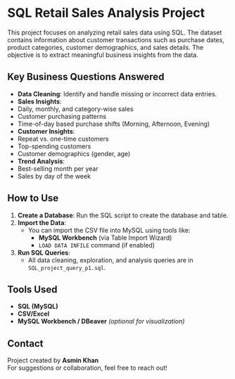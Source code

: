 # SQL Retail Sales Analysis Project

This project focuses on analyzing retail sales data using SQL. The dataset contains information about customer transactions such as purchase dates, product categories, customer demographics, and sales details. The objective is to extract meaningful business insights from the data.


## Key Business Questions Answered

- **Data Cleaning**: Identify and handle missing or incorrect data entries.
-  **Sales Insights**:
  - Daily, monthly, and category-wise sales
  - Customer purchasing patterns
  - Time-of-day based purchase shifts (Morning, Afternoon, Evening)
-  **Customer Insights**:
  - Repeat vs. one-time customers
  - Top-spending customers
  - Customer demographics (gender, age)
-  **Trend Analysis**:
  - Best-selling month per year
  - Sales by day of the week


## How to Use

1. **Create a Database**: Run the SQL script to create the database and table.
2. **Import the Data**:
   - You can import the CSV file into MySQL using tools like:
     - **MySQL Workbench** (via Table Import Wizard)
     - `LOAD DATA INFILE` command (if enabled)
3. **Run SQL Queries**:
   - All data cleaning, exploration, and analysis queries are in `SQL_project_query_p1.sql`.


## Tools Used

- **SQL (MySQL)**
- **CSV/Excel**
- **MySQL Workbench / DBeaver** *(optional for visualization)*


## Contact

Project created by **Asmin Khan**  
For suggestions or collaboration, feel free to reach out!




